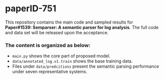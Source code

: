 # paperID-751
This repository contains the main code and sampled results for **Paper#1539: Semparser: A semantic parser for log analysis**. The full code and data set will be released upon the acceptance.
### The content is organized as below:
- `main.py` shows the core part of proposed model.
- `data/annotated_log.v1.train` shows the base training data.
- Files under `data/predcitions` present the semantic parsing performance under seven representative systems.
